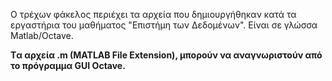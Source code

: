 Ο τρέχων φάκελος περιέχει τα αρχεία που δημιουργήθηκαν κατά τα εργαστήρια του μαθήματος "Επιστήμη των Δεδομένων".
Είναι σε γλώσσα Matlab/Octave.

**Tα αρχεία .m (MATLAB File Extension), μπορούν να αναγνωριστούν από το πρόγραμμα GUI Octave.**
